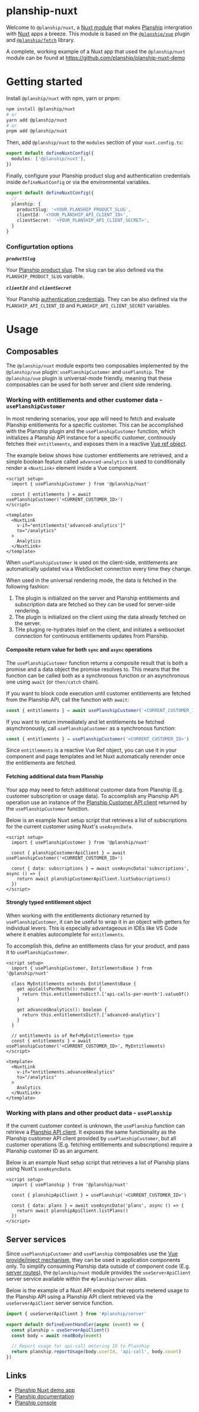 # planship-nuxt

Welcome to `@planship/nuxt`, a [Nuxt module](https://nuxt.com/modules) that makes [Planship](https://planship.io) intergration with [Nuxt](https://nuxt.com) apps a breeze. This module is based on the [`@planship/vue`](https://github.com/planship/planship-vue) plugin and [`@planship/fetch`](https://github.com/planship/planship-js/tree/master/packages/fetch) library.

A complete, working example of a Nuxt app that used the `@planship/nuxt` module can be found at https://github.com/planship/planship-nuxt-demo

# Getting started

Install `@planship/nuxt` with npm, yarn or pnpm:

```sh
npm install @planship/nuxt
# or
yarn add @planship/nuxt
# or
pnpm add @planship/nuxt
```

Then, add `@planship/nuxt` to the `modules` section of your `nuxt.config.ts`:

```ts
export default defineNuxtConfig({
  modules: ['@planship/nuxt'],
})
```

Finally, configure your Planship product slug and authentication credentials inside `defineNuxtConfig` or via the environmental variables.

```ts
export default defineNuxtConfig({
  // ...
  planship: {
    productSlug: '<YOUR_PLANSHIP_PRODUCT_SLUG',
    clientId: '<YOUR_PLANSHIP_API_CLIENT_ID>',
    clientSecret: '<YOUR_PLANSHIP_API_CLIENT_SECRET>',
  }
}
```

### Configurtation options

***`productSlug`***

Your [Planship product slug](https://docs.planship.io/concepts/products/). The slug can be also defined via the `PLANSHIP_PRODUCT_SLUG` variable.

***`clientId`*** and ***`clientSecret`***

Your Planship [authentication credentials](https://docs.planship.io/integration/#authentication-and-security). They can be also defined via the `PLANSHIP_API_CLIENT_ID` and `PLANSHIP_API_CLIENT_SECRET` variables.

# Usage

## Composables

The `@planship/nuxt` module exports two composables implemented by the `@planship/vue` plugin: `usePlanshipCustomer` and `usePlanship`. The `@planship/vue` plugin is universal-mode friendly, meaning that these composables can be used for both server and client side rendering.

### Working with entitlements and other customer data - `usePlanshipCustomer`

In most rendering scenarios, your app will need to fetch and evaluate Planship entitlements for a specific customer. This can be accomplished with the Planship plugin and the `usePlanshipCustomer` function, which initializes a Planship API instance for a specific customer, continously fetches their `entitlements`, and exposes them in a reactive [Vue ref object](https://vuejs.org/api/reactivity-core.html#ref).

The example below shows how customer entitlements are retrieved, and a simple boolean feature called `advanced-analytics` is used to conditionally render a `<NuxtLink>` element inside a Vue component.

```vue
<script setup>
  import { usePlanshipCustomer } from '@planship/nuxt'

  const { entitlements } = await usePlanshipCustomer('<CURRENT_CUSTOMER_ID>')
</script>

<template>
  <NuxtLink
    v-if="entitlements['advanced-analytics']"
    to="/analytics"
  >
    Analytics
  </NuxtLink>
</template>
```

When `usePlanshipCustomer` is used on the client-side, entitlements are automatically updated via a WebSocket connection every time they change.

When used in the universal rendering mode, the data is fetched in the following fashion:
1. The plugin is initialized on the server and Planship entitlements and subscription data are fetched so they can be used for server-side rendering.
2. The plugin is initialized on the client using the data already fetched on the server.
3. THe pluging re-hydrates itslef on the client, and initiates a websocket connection for continuous entitlements updates from Planship.

#### Composite return value for both `sync` and `async` operations

The `usePlanshipCustomer` function returns a composite result that is both a promise and a data object the promise resolves to. This means that the function can be called both as a synchronous function or an asynchronous one using `await` (or `then/catch` chain).

If you want to block code execution until customer entitlements are fetched from the Planship API, call the function with `await`:

```ts
const { entitlements } = await usePlanshipCustomer('<CURRENT_CUSTOMER_ID>')
```

If you want to return immediately and let entitlements be fetched asynchronously, call `usePlanshipCustomer` as a synchronous function:

```ts
const { entitlements } = usePlanshipCustomer('<CURRENT_CUSTOMER_ID>')
```

Since `entitlements` is a reactive Vue Ref object, you can use it in your component and page templates and let Nuxt automatically rerender once the entitlements are fetched.

#### Fetching additional data from Planship

Your app may need to fetch additional customer data from Planship (E.g. customer subscription or usage data). To accomplish any Planship API operation use an instance of the [Planship Customer API client](https://github.com/planship/planship-js/blob/master/packages/fetch/docs/interfaces/PlanshipCustomerApi.md) returned by the `usePlanshipCustomer` function.

Below is an example Nuxt setup script that retrieves a list of subscriptions for the current customer using Nuxt's `useAsyncData`.

```vue
<script setup>
  import { usePlanshipCustomer } from '@planship/nuxt'

  const { planshipCustomerApiClient } = await usePlanshipCustomer('<CURRENT_CUSTOMER_ID>')

  const { data: subscriptions } = await useAsyncData('subscriptions', async () => {
    return await planshipCustomerApiClient.listSubscriptions()
  })
</script>
```

#### Strongly typed entitlement object

When working with the entitlements dictionary returned by `usePlanshipCustomer`, it can be useful to wrap it in an object with getters for individual levers. This is especially advantageous in IDEs like VS Code where it enables autocomplete for `entitlements`.

To accomplish this, define an entitlements class for your product, and pass it to `usePlanshipCustomer`.

```vue
<script setup>
  import { usePlanshipCustomer, EntitlementsBase } from '@planship/nuxt'

  class MyEntitlements extends EntitlementsBase {
    get apiCallsPerMonth(): number {
      return this.entitlementsDict?.['api-calls-per-month'].valueOf()
    }

    get advancedAnalytics(): boolean {
      return this.entitlementsDict?.['advanced-analytics']
    }
  }

  // entitlements is of Ref<MyEntitlements> type
  const { entitlements } = await usePlanshipCustomer('<CURRENT_CUSTOMER_ID>', MyEntitlements)
</script>

<template>
  <NuxtLink
    v-if="entitlements.advancedAnalytics"
    to="/analytics"
  >
    Analytics
  </NuxtLink>
</template>
```

### Working with plans and other product data - `usePlanship`

If the current customer context is unknown, the `usePlanship` function can retrieve a [Planship API client](https://github.com/planship/planship-js/blob/master/packages/fetch/docs/interfaces/PlanshipApi.md). It exposes the same functionality as the Planship customer API client provided by `usePlanshipCustomer`, but all customer operations (E.g. fetching entitlements and subscriptions) require a Planship customer ID as an argument.

Below is an example Nuxt setup script that retrieves a list of Planship plans using Nuxt's `useAsyncData`.

```vue
<script setup>
  import { usePlanship } from '@planship/nuxt'

  const { planshipApiClient } = usePlanship('<CURRENT_CUSTOMER_ID>')

  const { data: plans } = await useAsyncData('plans', async () => {
    return await planshipApiClient.listPlans()
  })
</script>
```


## Server services

Since `usePlanshipCustomer` and `usePlanship` composables use the [Vue provide/inject mechanism](https://vuejs.org/guide/components/provide-inject), they can be used in application components only. To simplify consuming Planship data outside of component code (E.g. [server routes](https://nuxt.com/docs/guide/directory-structure/server#server-routes)), the `@planship/nuxt` module provides the `useServerApiClient` server service available within the `#planship/server` alias.

Below is the example of a Nuxt API endpoint that reports metered usage to the Planship API using a Planship API client retrieved via the `useServerApiClient` server service function.

```ts
import { useServerApiClient } from '#planship/server'

export default defineEventHandler(async (event) => {
  const planship = useServerApiClient()
  const body = await readBody(event)

  // Report usage for api-call metering ID to Planship
  return planship.reportUsage(body.userId, 'api-call', body.count)
})
```

## Links

- [Planship Nuxt demo app](https://github.com/planship/planship-nuxt-demo)
- [Planship documentation](https://docs.planship.io)
- [Planship console](https://app.planship.io)

